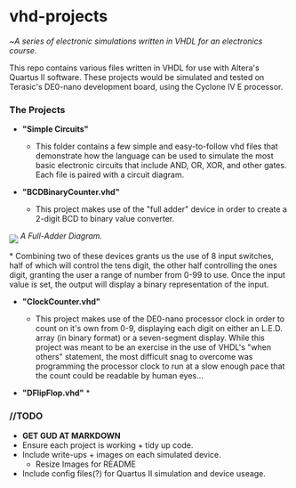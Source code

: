 # vhd-projects

~*A series of electronic simulations written in VHDL for an electronics course.*

This repo contains various files written in VHDL for use with Altera's Quartus II software.
These projects would be simulated and tested on Terasic's DE0-nano development board, using the Cyclone IV E processor.

### The Projects
* **"Simple Circuits"**
  * This folder contains a few simple and easy-to-follow vhd files that demonstrate how the language can be used to simulate the most basic electronic circuits that include AND, OR, XOR, and other gates.  Each file is paired with a circuit diagram.

* **"BCDBinaryCounter.vhd"**
  * This project makes use of the "full adder" device in order to create a 2-digit BCD to binary value converter. 
 <p><img src="http://cs.smith.edu/dftwiki/images/thumb/8/8a/FullAdder3Bits.png/300px-FullAdder3Bits.png" align="middle"> <i>A Full-Adder Diagram.</i></p> 
  * Combining two of these devices grants us the use of 8 input switches, half of which will control the tens digit, the other half controlling the ones digit, granting the user a range of number from 0-99 to use.  Once the input value is set, the output will display a binary representation of the input.

* **"ClockCounter.vhd"**
  * This project makes use of the DE0-nano processor clock in order to count on it's own from 0-9, displaying each digit on either an L.E.D. array (in binary format) or a seven-segment display.  While this project was meant to be an exercise in the use of VHDL's "when others" statement, the most difficult snag to overcome was programming the processor clock to run at a slow enough pace that the count could be readable by human eyes...

* **"DFlipFlop.vhd"**
  * 
  
### //TODO

* **GET GUD AT MARKDOWN**
* Ensure each project is working + tidy up code.
* Include write-ups + images on each simulated device.
  * Resize Images for README
* Include config files(?) for Quartus II simulation and device useage.
